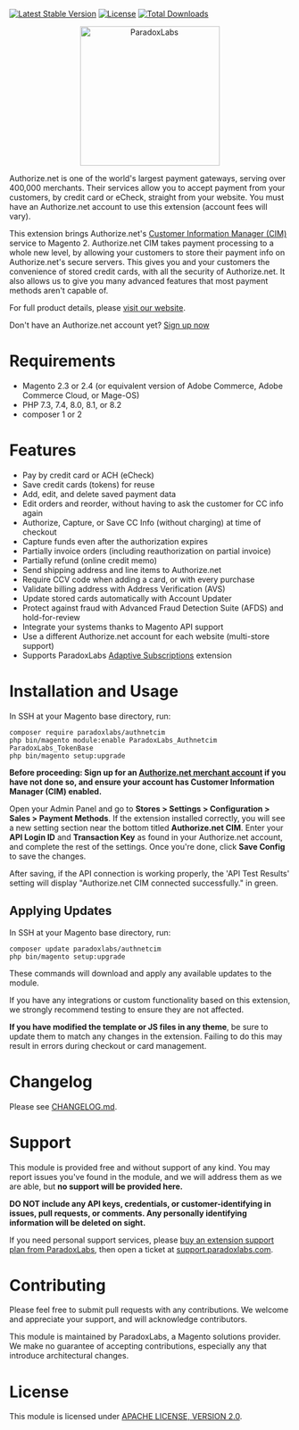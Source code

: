 [![Latest Stable Version](https://poser.pugx.org/paradoxlabs/authnetcim/v/stable)](https://packagist.org/packages/paradoxlabs/authnetcim)
[![License](https://poser.pugx.org/paradoxlabs/authnetcim/license)](https://packagist.org/packages/paradoxlabs/authnetcim)
[![Total Downloads](https://poser.pugx.org/paradoxlabs/authnetcim/downloads)](https://packagist.org/packages/paradoxlabs/authnetcim)

<p align="center">
    <a href="https://www.paradoxlabs.com"><img alt="ParadoxLabs" src="https://paradoxlabs.com/wp-content/uploads/2020/02/pl-logo-canva-2.png" width="250"></a>
</p>

Authorize.net is one of the world's largest payment gateways, serving over 400,000 merchants. Their services allow you to accept payment from your customers, by credit card or eCheck, straight from your website. You must have an Authorize.net account to use this extension (account fees will vary).

This extension brings Authorize.net's [Customer Information Manager (CIM)](https://support.authorize.net/s/article/What-Is-the-Customer-Information-Manager-CIM) service to Magento 2. Authorize.net CIM takes payment processing to a whole new level, by allowing your customers to store their payment info on Authorize.net's secure servers. This gives you and your customers the convenience of stored credit cards, with all the security of Authorize.net. It also allows us to give you many advanced features that most payment methods aren't capable of.

For full product details, please [visit our website](https://store.paradoxlabs.com/magento2-authorize-net-cim-payment-module.html).

Don't have an Authorize.net account yet? [Sign up now](http://reseller.authorize.net/application/?resellerId=24716)

Requirements
============

* Magento 2.3 or 2.4 (or equivalent version of Adobe Commerce, Adobe Commerce Cloud, or Mage-OS)
* PHP 7.3, 7.4, 8.0, 8.1, or 8.2
* composer 1 or 2

Features
========

* Pay by credit card or ACH (eCheck)
* Save credit cards (tokens) for reuse
* Add, edit, and delete saved payment data
* Edit orders and reorder, without having to ask the customer for CC info again
* Authorize, Capture, or Save CC Info (without charging) at time of checkout
* Capture funds even after the authorization expires
* Partially invoice orders (including reauthorization on partial invoice)
* Partially refund (online credit memo)
* Send shipping address and line items to Authorize.net
* Require CCV code when adding a card, or with every purchase
* Validate billing address with Address Verification (AVS)
* Update stored cards automatically with Account Updater
* Protect against fraud with Advanced Fraud Detection Suite (AFDS) and hold-for-review
* Integrate your systems thanks to Magento API support
* Use a different Authorize.net account for each website (multi-store support)
* Supports ParadoxLabs [Adaptive Subscriptions](https://store.paradoxlabs.com/magento2-subscriptions-recurring-billing.html) extension

Installation and Usage
======================

In SSH at your Magento base directory, run:

    composer require paradoxlabs/authnetcim
    php bin/magento module:enable ParadoxLabs_Authnetcim ParadoxLabs_TokenBase
    php bin/magento setup:upgrade

**Before proceeding: Sign up for an [Authorize.net merchant account](https://ems.authorize.net/oap/home.aspx?SalesRepID=98&ResellerID=24716) if you have not done so, and ensure your account has Customer Information Manager (CIM) enabled.**

Open your Admin Panel and go to **Stores > Settings > Configuration > Sales > Payment Methods**. If the extension installed correctly, you will see a new setting section near the bottom titled **Authorize.net CIM**. Enter your **API Login ID** and **Transaction Key** as found in your Authorize.net account, and complete the rest of the settings. Once you're done, click **Save Config** to save the changes.

After saving, if the API connection is working properly, the 'API Test Results' setting will display "Authorize.net CIM connected successfully." in green.

## Applying Updates

In SSH at your Magento base directory, run:

    composer update paradoxlabs/authnetcim
    php bin/magento setup:upgrade

These commands will download and apply any available updates to the module.

If you have any integrations or custom functionality based on this extension, we strongly recommend testing to ensure they are not affected.

**If you have modified the template or JS files in any theme**, be sure to update them to match any changes in the extension. Failing to do this may result in errors during checkout or card management.

Changelog
=========

Please see [CHANGELOG.md](https://github.com/ParadoxLabs-Inc/authnetcim/blob/master/CHANGELOG.md).

Support
=======

This module is provided free and without support of any kind. You may report issues you've found in the module, and we will address them as we are able, but **no support will be provided here.**

**DO NOT include any API keys, credentials, or customer-identifying in issues, pull requests, or comments. Any personally identifying information will be deleted on sight.**

If you need personal support services, please [buy an extension support plan from ParadoxLabs](https://store.paradoxlabs.com/support-renewal.html), then open a ticket at [support.paradoxlabs.com](https://support.paradoxlabs.com).

Contributing
============

Please feel free to submit pull requests with any contributions. We welcome and appreciate your support, and will acknowledge contributors.

This module is maintained by ParadoxLabs, a Magento solutions provider. We make no guarantee of accepting contributions, especially any that introduce architectural changes.

License
=======

This module is licensed under [APACHE LICENSE, VERSION 2.0](https://github.com/ParadoxLabs-Inc/authnetcim/blob/master/LICENSE).
